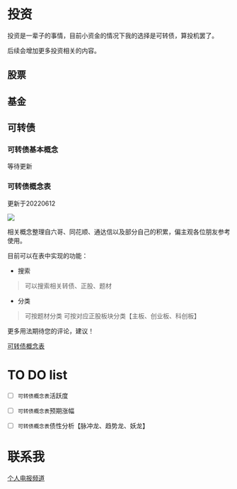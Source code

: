 # 投资

投资是一辈子的事情，目前小资金的情况下我的选择是可转债，算投机罢了。

后续会增加更多投资相关的内容。

## 股票

## 基金

## 可转债

### 可转债基本概念

等待更新

### 可转债概念表

更新于20220612

![](https://cdn.jsdelivr.net/gh/deserce/picgo@master/img/202206121533089.png)

相关概念整理自六哥、同花顺、通达信以及部分自己的积累，偏主观各位朋友参考使用。

目前可以在表中实现的功能：

- 搜索 

> 可以搜索相关转债、正股、题材

- 分类

> 可按题材分类
> 可按对应正股板块分类【主板、创业板、科创板】

更多用法期待您的评论，建议！

[可转债概念表](https://deserce.notion.site/cefead48102040dda3208a1f0bc86b35)

# TO DO list

- [ ] `可转债概念表`活跃度
- [ ] `可转债概念表`预期涨幅
- [ ] `可转债概念表`债性分析【脉冲龙、趋势龙、妖龙】
 

# 联系我
[个人电报频道](https://t.me/sanqiviews)

